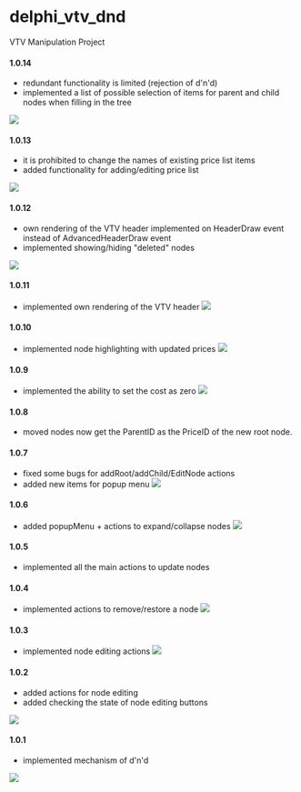 # delphi_vtv_dnd

VTV Manipulation Project

#### 1.0.14
- redundant functionality is limited (rejection of d'n'd)
- implemented a list of possible selection of items for parent and child nodes when filling in the tree

![](pict/vtv_dnd_14.gif)

#### 1.0.13
- it is prohibited to change the names of existing price list items
- added functionality for adding/editing price list

![](pict/vtv_dnd_13.gif)

#### 1.0.12
- own rendering of the VTV header implemented on HeaderDraw event instead of AdvancedHeaderDraw event
- implemented showing/hiding "deleted" nodes

![](pict/vtv_dnd_12.gif)

#### 1.0.11
- implemented own rendering of the VTV header
![](pict/vtv_dnd_11.gif)

#### 1.0.10
- implemented node highlighting with updated prices
![](pict/vtv_dnd_10.gif)

#### 1.0.9
- implemented the ability to set the cost as zero
![](pict/vtv_dnd_09.gif) 

#### 1.0.8
- moved nodes now get the ParentID as the PriceID of the new root node.

#### 1.0.7
- fixed some bugs for addRoot/addChild/EditNode actions
- added new items for popup menu
![](pict/vtv_dnd_07.gif) 

#### 1.0.6
- added popupMenu + actions to expand/collapse nodes
![](pict/vtv_dnd_06.gif)

#### 1.0.5
- implemented all the main actions to update nodes

#### 1.0.4
- implemented actions to remove/restore a node
![](pict/vtv_dnd_04.gif)

#### 1.0.3
- implemented node editing actions
![](pict/vtv_dnd_03.gif)

#### 1.0.2
- added actions for node editing
- added checking the state of node editing buttons

![](pict/vtv_dnd_02.gif)

#### 1.0.1

- implemented mechanism  of d'n'd 

![](pict/vtv_dnd_01.gif)
